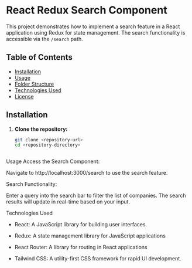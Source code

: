 # React Redux Search Component

This project demonstrates how to implement a search feature in a React application using Redux for state management. The search functionality is accessible via the `/search` path.

## Table of Contents

- [Installation](#installation)
- [Usage](#usage)
- [Folder Structure](#folder-structure)
- [Technologies Used](#technologies-used)
- [License](#license)

## Installation

1. **Clone the repository:**

   ```bash
   git clone <repository-url>
   cd <repository-directory>



Usage
Access the Search Component:

Navigate to http://localhost:3000/search to use the search feature.

Search Functionality:

Enter a query into the search bar to filter the list of companies. The search results will update in real-time based on your input.


Technologies Used

- React: A JavaScript library for building user interfaces.

- Redux: A state management library for JavaScript applications

- React Router: A library for routing in React applications

- Tailwind CSS: A utility-first CSS framework for rapid UI development.
